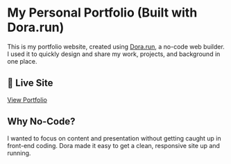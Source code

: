 # My Personal Portfolio (Built with Dora.run)

This is my portfolio website, created using [Dora.run](https://www.dora.run), a no-code web builder. I used it to quickly design and share my work, projects, and background in one place.

## 🔗 Live Site
[View Portfolio](https://xu8hxghb.dora.run/)

## Why No-Code?
I wanted to focus on content and presentation without getting caught up in front-end coding. Dora made it easy to get a clean, responsive site up and running.


